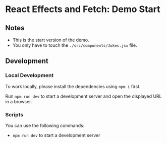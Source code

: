 # React Effects and Fetch: Demo Start

## Notes

- This is the start version of the demo.
- You only have to touch the `./src/components/Jokes.jsx` file.

## Development

### Local Development

To work locally, please install the dependencies using `npm i` first.

Run `npm run dev` to start a development server and open the displayed URL in a browser.

### Scripts

You can use the following commands:

- `npm run dev` to start a development server

